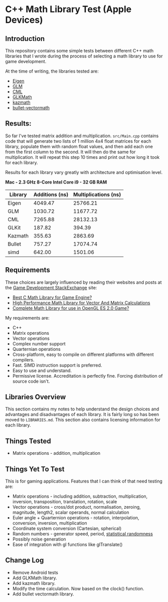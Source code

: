 C++ Math Library Test (Apple Devices)
=====================

Introduction
------------
This repository contains some simple tests between different C++ math libraries that I wrote during the process of selecting a math library to use for game development.

At the time of writing, the libraries tested are:

* [Eigen](http://eigen.tuxfamily.org)
* [GLM](http://glm.g-truc.net/)
* [CML](http://cmldev.net/)
* [GLKMath](http://developer.apple.com/library/mac/#documentation/GLkit/Reference/GLKit_Collection/_index.html)
* [kazmath](https://github.com/Kazade/kazmath)
* [bullet-vectormath](http://bullet.svn.sourceforge.net/viewvc/bullet/trunk/Extras/vectormathlibrary/)
  
Results:
----------------------------------------------

So far I've tested matrix addition and multiplication. `src/Main.cpp` contains
code that will generate two lists of 1 million 4x4 float matrices for each
library, populate them with random float values, and then add each one from the
first column to the second. It will then do the same for multiplication. It
will repeat this step 10 times and print out how long it took for each library.

Results for each library vary greatly with architecture and optimisation level.

**Mac - 2.3 GHz 8-Core Intel Core i9 - 32 GB RAM**

| Library | Additions (ns) | Multiplications (ns) |
|---------|----------------|----------------------|
| Eigen   | 4049.47        | 25766.21             |
| GLM     | 1030.72        | 11677.72             |
| CML     | 7265.88        | 28132.13             |
| GLKit   | 187.82         | 394.39               |
| Kazmath | 355.63         | 2863.69              |
| Bullet  | 757.27         | 17074.74             |
| simd    | 642.00         | 1501.06              |

Requirements
------------

These choices are largely influenced by reading their websites and posts at
the [Game Development StackExchange](http://gamedev.stackexchange.com/) site:

* [Best C Math Library for Game
  Engine?](http://gamedev.stackexchange.com/questions/9924/best-c-math-library-for-game-engine)
* [High Performance Math Library for Vector And Matrix
  Calculations](http://stackoverflow.com/questions/5935075/high-performance-math-library-for-vector-and-matrix-calculations)
* [Complete Math Library for use in OpenGL ES 2.0
  Game?](http://gamedev.stackexchange.com/questions/8234/complete-math-library-for-use-in-opengl-es-2-0-game)

My requirements are:

* C++
* Matrix operations
* Vector operations
* Complex number support
* Quarternian operations
* Cross-platform, easy to compile on different platforms with different
  compilers.
* Fast. SIMD instruction support is preferred.
* Easy to use and understand.
* Permissive license. Accreditation is perfectly fine. Forcing distribution of
  source code isn't.

Libraries Overview
------------------
This section contains my notes to help understand the design choices and
advantages and disadvantages of each library. It is fairly long so has been
moved to `LIBRARIES.md`. This section also contains licensing information for
each library.

Things Tested
-------------
* Matrix operations - addition, multiplication

Things Yet To Test
------------------
This is for gaming applications. Features that I can think of that need testing
are:

* Matrix operations - including addition, subtraction, multiplication,
  inversion, transposition, translation, rotation, scale
* Vector operations - cross/dot product, normalisation, zeroing, magnitude,
  length2, scalar operands, normal calculation
* Euler angle + Quarternion operations - rotation, interpolation,
  conversion, inversion, multiplication
* Coordinate system conversion (Cartesian, spherical)
* Random numbers - generator speed, period, [statistical
  randomness](http://en.wikipedia.org/wiki/Diehard_tests)
* Possibly noise generation
* Ease of integration with gl functions like glTranslate()

Change Log
-----------

- Remove Android tests
- Add GLKMath library.
- Add kazmath library.
- Modify the time calculation. Now based on the clock() function.
- Add bullet vectormath library.

